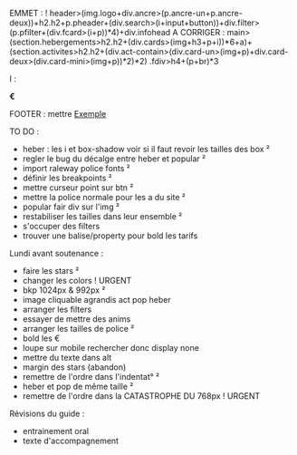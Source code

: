 EMMET :
!
header>(img.logo+div.ancre>(p.ancre-un+p.ancre-deux))+h2.h2+p.pheader+(div.search>(i+input+button))+div.filter>(p.pfilter+(div.fcard>(i+p))*4)+div.infohead
A CORRIGER : main>(section.hebergements>h2.h2+(div.cards>(img+h3+p+i))*6+a)+(section.activites>h2.h2+(div.act-contain>(div.card-un>(img+p)+div.card-deux>(div.card-mini>(img+p))*2)*2)
.fdiv>h4+(p+br)*3

I :
<i class="fas fa-map-marker-alt"></i>

<i class="fas fa-money-bill-wave"></i>
<i class="fas fa-child"></i>
<i class="fas fa-heart"></i>
<i class="fas fa-dog"></i>

<i class="fas fa-info"></i>

<p class="Stars"><i class="fas fa-star blue"></i>  <i class="fas fa-star blue"></i><i class="fas fa-star blue"></i> <i class="fas fa-star blue"></i>  <i class="fas fa-star grey"></i></p>

<i class="fas fa-star grey"></i>

<strong>€</strong>

<i class="fa-solid fa-arrow-trend-up"></i>

FOOTER :
mettre <a href="#">Exemple</a>


TO DO :
- heber : les i et box-shadow voir si il faut revoir les tailles des box ²
- regler le bug du décalge entre heber et popular ²
- import raleway police fonts ²
- définir les breakpoints ²
- mettre curseur point sur btn ²
- mettre la police normale pour les a du site ²
- popular fair div sur l'img ²
- restabiliser les tailles dans leur ensemble ²
- s'occuper des filters
- trouver une balise/property pour bold les tarifs

Lundi avant soutenance :
- faire les stars ²
- changer les colors ! URGENT
- bkp 1024px & 992px ²
- image cliquable agrandis act pop heber
- arranger les filters
- essayer de mettre des anims
- arranger les tailles de police ²
- bold les €
- loupe sur mobile rechercher donc display none 
- mettre du texte dans alt
- margin des stars (abandon)
- remettre de l'ordre dans l'indentat° ²
- heber et pop de même taille ²
- remettre de l'ordre dans la CATASTROPHE DU 768px ! URGENT


Révisions du guide :
- entrainement oral
- texte d'accompagnement

